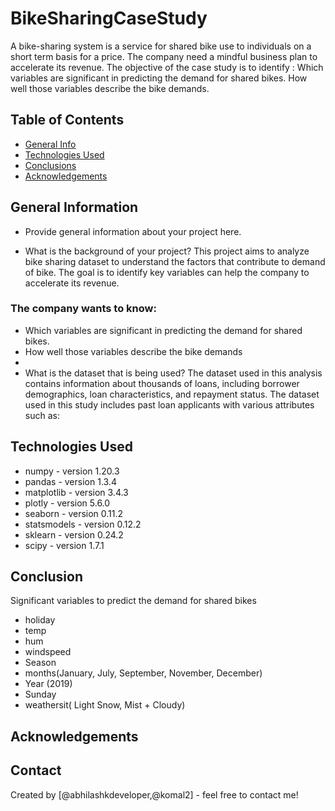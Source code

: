 # BikeSharingCaseStudy
A bike-sharing system is a service for shared bike use to individuals on a short term basis for a price. The company need a mindful business plan to accelerate its revenue. The objective of the case study is to identify : Which variables are significant in predicting the demand for shared bikes. How well those variables describe the bike demands. 
## Table of Contents
* [General Info](#general-information)
* [Technologies Used](#technologies-used)
* [Conclusions](#conclusions)
* [Acknowledgements](#acknowledgements)

<!-- You can include any other section that is pertinent to your problem -->

## General Information
- Provide general information about your project here.

- What is the background of your project?
This project aims to analyze bike sharing dataset to understand the factors that contribute to demand of bike. The goal is to identify key variables can help the company to accelerate its revenue.

### The company wants to know:
- Which variables are significant in predicting the demand for shared bikes.
- How well those variables describe the bike demands
- 
- What is the dataset that is being used?
The dataset used in this analysis contains information about thousands of loans, including borrower demographics, loan characteristics, and repayment status. The dataset used in this study includes past loan applicants with various attributes such as:

## Technologies Used
- numpy - version 1.20.3
- pandas - version 1.3.4
- matplotlib - version 3.4.3
- plotly - version 5.6.0
- seaborn - version 0.11.2
- statsmodels - version 0.12.2
- sklearn - version 0.24.2
- scipy - version 1.7.1   

## Conclusion
Significant variables to predict the demand for shared bikes

- holiday
- temp
- hum
- windspeed
- Season
- months(January, July, September, November, December)
- Year (2019)
- Sunday
- weathersit( Light Snow, Mist + Cloudy)

## Acknowledgements

## Contact
Created by [@abhilashkdeveloper,@komal2] - feel free to contact me!


<!-- Optional -->
<!-- ## License -->
<!-- This project is open source and available under the [... License](). -->

<!-- You don't have to include all sections - just the one's relevant to your project -->

